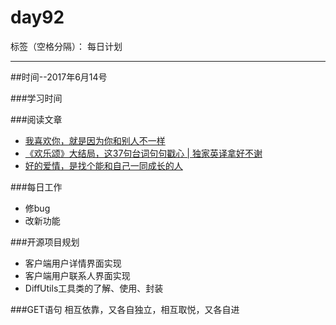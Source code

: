 # day92

标签（空格分隔）： 每日计划

---
##时间--2017年6月14号

###学习时间<br>


###阅读文章<br>
* [我喜欢你，就是因为你和别人不一样][1]
* [《欢乐颂》大结局，这37句台词句句戳心 | 独家英译拿好不谢][2]
* [好的爱情，是找个能和自己一同成长的人][3]



###每日工作<br>
* 修bug
* 改新功能

###开源项目规划
* 客户端用户详情界面实现
* 客户端用户联系人界面实现
* DiffUtils工具类的了解、使用、封装

###GET语句
相互依靠，又各自独立，相互取悦，又各自进

  [1]: http://www.jianshu.com/p/4d292174731b
  [2]: http://www.jianshu.com/p/d990e00260cd
  [3]: http://www.jianshu.com/p/7a16424d38b2
